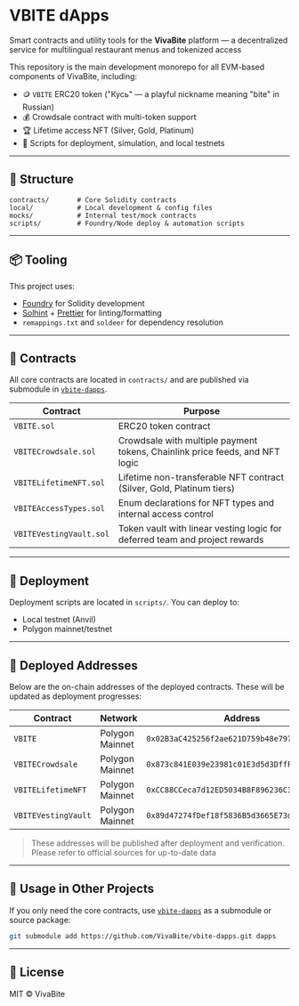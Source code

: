 # VBITE dApps

Smart contracts and utility tools for the **VivaBite** platform — a decentralized service for multilingual restaurant menus and tokenized access

This repository is the main development monorepo for all EVM-based components of VivaBite, including:

- 🪙 `VBITE` ERC20 token ("Кусь" — a playful nickname meaning "bite" in Russian)
- 💰 Crowdsale contract with multi-token support
- 🏆 Lifetime access NFT (Silver, Gold, Platinum)
- 🧩 Scripts for deployment, simulation, and local testnets

---

## 📁 Structure

```text
contracts/       # Core Solidity contracts
local/           # Local development & config files
mocks/           # Internal test/mock contracts
scripts/         # Foundry/Node deploy & automation scripts
```

---

## 📦 Tooling

This project uses:

- [Foundry](https://book.getfoundry.sh/) for Solidity development
- [Solhint](https://protofire.github.io/solhint/) + [Prettier](https://prettier.io/) for linting/formatting
- `remappings.txt` and `soldeer` for dependency resolution

---

## 📜 Contracts

All core contracts are located in `contracts/` and are published via submodule in [`vbite-dapps`](https://github.com/VivaBite/vbite-dapps).

| Contract                | Purpose                                                                      |
|-------------------------|------------------------------------------------------------------------------|
| `VBITE.sol`             | ERC20 token contract                                                         |
| `VBITECrowdsale.sol`    | Crowdsale with multiple payment tokens, Chainlink price feeds, and NFT logic |
| `VBITELifetimeNFT.sol`  | Lifetime non-transferable NFT contract (Silver, Gold, Platinum tiers)        |
| `VBITEAccessTypes.sol`  | Enum declarations for NFT types and internal access control                  |
| `VBITEVestingVault.sol` | Token vault with linear vesting logic for deferred team and project rewards  |

---

## 🚀 Deployment

Deployment scripts are located in `scripts/`. You can deploy to:

- Local testnet (Anvil)
- Polygon mainnet/testnet

---

## 📍 Deployed Addresses

Below are the on-chain addresses of the deployed contracts. These will be updated as deployment progresses:

| Contract            | Network         | Address                                      |
|---------------------|-----------------|----------------------------------------------|
| `VBITE`             | Polygon Mainnet | `0x02B3aC425256f2ae621D759b48e79701A655E886` |
| `VBITECrowdsale`    | Polygon Mainnet | `0x873c841E039e23981c01E3d5d3DffFF60c3ec105` |
| `VBITELifetimeNFT`  | Polygon Mainnet | `0xCC88CCeca7d12ED5034B8F896236C3bae6068E30` |
| `VBITEVestingVault` | Polygon Mainnet | `0x89d47274fDef18f5836B5d3665E73df7648b3BD1` |

> These addresses will be published after deployment and verification. Please refer to official sources for up-to-date data

---

## 📖 Usage in Other Projects

If you only need the core contracts, use [`vbite-dapps`](https://github.com/VivaBite/vbite-dapps) as a submodule or source package:

```bash
git submodule add https://github.com/VivaBite/vbite-dapps.git dapps
```

---

## 📄 License

MIT © VivaBite
